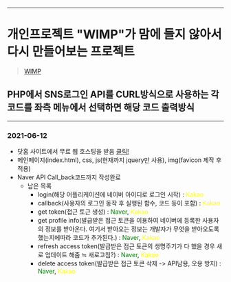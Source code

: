 -------
# 개인프로젝트 "WIMP"가 맘에 들지 않아서 다시 만들어보는 프로젝트
> [WIMP](https://github.com/SeoEunGi0802/WIMP)

## PHP에서 SNS로그인 API를 CURL방식으로 사용하는 각 코드를 좌측 메뉴에서 선택하면 해당 코드 출력방식
-------

### 2021-06-12
+ 닷홈 사이트에서 무료 웹 호스팅을 받음 [클릭!](http://sjlim0225.dothome.co.kr/)
+ 메인페이지(index.html), css, js(현재까지 jquery만 사용), img(favicon 제작 후 적용)
+ Naver API Call_back코드까지 작성완료
    + 남은 목록
        - login(해당 어플리케이션에 네이버 아이디로 로그인 시작) : <span style="color: yellow;">Kakao</span>
        - callback(사용자의 로그인 동작 후 실행된 함수, 코드 등이 포함) : <span style="color:yellow;">Kakao</span>
        - get token(접근 토근 생성) : <span style="color:green">Naver</span>, <span style="color:yellow;">Kakao</span>
        - get profile info(발급받은 접근 토큰을 이용하여 네이버에 등록한 사용자의 정보를 받아온다. 여기서 받아오는 정보는 개발자가 무엇을 받아오도록 했는지에따라 코드가 추가된다.) : <span style="color:green">Naver</span>, <span style="color:yellow;">Kakao</span>
        - refresh access token(발급받은 접근 토큰의 생명주기가 다 했을 경우 새로 업데이트 해줌 ≒ 새로고침?) : <span style="color:green">Naver</span>, <span style="color:yellow;">Kakao</span>
        - delete access token(발급받은 접근 토큰 삭제 -> API남용, 오용 방지) : <span style="color:green">Naver</span>, <span style="color:yellow;">Kakao</span>